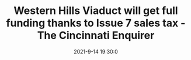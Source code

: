 ---
"title": "Western Hills Viaduct will get full funding thanks to Issue 7 sales tax - The Cincinnati Enquirer"
"date": "2021-9-14 19:30:0"
"feed_name": "GOOGLENEWSCONSTRUCTION"
"feed_website": "https://news.google.com/search?q=construction%2Bincident&hl=en-US&gl=US&ceid=US:en"
"feed_rss": "https://news.google.com/rss/search?q=construction%2Bincident&hl=en-US&gl=US&ceid=US:en"
"link": "https://www.cincinnati.com/story/news/politics/2021/09/14/western-hills-viaduct-get-full-funding-thanks-issue-7-sales-tax/8325305002/"
"file": "_posts/2021-1-1-9f1fc7562ce23ecc1ab9856a93027b09eea670c2.md"
"accident": "0"
"drilling": "0"
---